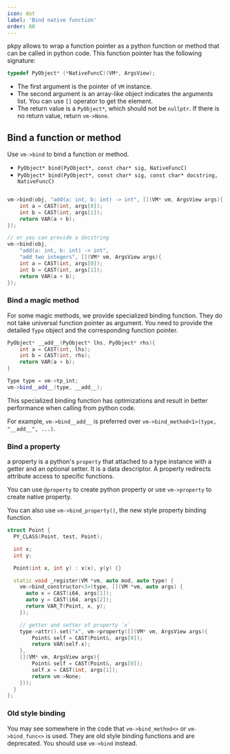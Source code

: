 ```yaml
---
icon: dot
label: 'Bind native function'
order: 60
---
```


pkpy allows to wrap a function pointer as a python function or method that can be called in python code.
This function pointer has the following signature:

```cpp
typedef PyObject* (*NativeFuncC)(VM*, ArgsView);
```
+ The first argument is the pointer of `VM` instance.
+ The second argument is an array-like object indicates the arguments list. You can use `[]` operator to get the element.
+ The return value is a `PyObject*`, which should not be `nullptr`. If there is no return value, return `vm->None`.


## Bind a function or method

Use `vm->bind` to bind a function or method.

+ `PyObject* bind(PyObject*, const char* sig, NativeFuncC)`
+ `PyObject* bind(PyObject*, const char* sig, const char* docstring, NativeFuncC)`

```cpp

vm->bind(obj, "add(a: int, b: int) -> int", [](VM* vm, ArgsView args){
    int a = CAST(int, args[0]);
    int b = CAST(int, args[1]);
    return VAR(a + b);
});

// or you can provide a docstring
vm->bind(obj,
    "add(a: int, b: int) -> int",
    "add two integers", [](VM* vm, ArgsView args){
    int a = CAST(int, args[0]);
    int b = CAST(int, args[1]);
    return VAR(a + b);
});
```

### Bind a magic method

For some magic methods, we provide specialized binding function.
They do not take universal function pointer as argument.
You need to provide the detailed `Type` object and the corresponding function pointer.

```cpp
PyObject* __add__(PyObject* lhs, PyObject* rhs){
    int a = CAST(int, lhs);
    int b = CAST(int, rhs);
    return VAR(a + b);
}

Type type = vm->tp_int;
vm->bind__add__(type, __add__);
```

This specialized binding function has optimizations and result in better performance when calling from python code.

For example, `vm->bind__add__` is preferred over `vm->bind_method<1>(type, "__add__", ...)`.

### Bind a property

a property is a python's `property` that attached to a type instance with a getter and an optional setter. It is a data descriptor. A property redirects attribute access to specific functions.

You can use `@property` to create python property or use `vm->property` to create native property.

You can also use `vm->bind_property()`, the new style property binding function.

```cpp
struct Point {
  PY_CLASS(Point, test, Point);

  int x;
  int y;

  Point(int x, int y) : x(x), y(y) {}

  static void _register(VM *vm, auto mod, auto type) {
    vm->bind_constructor<3>(type, [](VM *vm, auto args) {
      auto x = CAST(i64, args[1]);
      auto y = CAST(i64, args[2]);
      return VAR_T(Point, x, y);
    });

    // getter and setter of property `x`
    type->attr().set("x", vm->property([](VM* vm, ArgsView args){
        Point& self = CAST(Point&, args[0]);
        return VAR(self.x);
    },
    [](VM* vm, ArgsView args){
        Point& self = CAST(Point&, args[0]);
        self.x = CAST(int, args[1]);
        return vm->None;
    }));
  }
};
```

### Old style binding

You may see somewhere in the code that `vm->bind_method<>` or `vm->bind_func<>` is used.
They are old style binding functions and are deprecated.
You should use `vm->bind` instead.